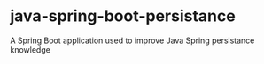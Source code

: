 # java-spring-boot-persistance
A Spring Boot application used to improve Java Spring persistance knowledge
